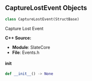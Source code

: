 ## CaptureLostEvent Objects

```python
class CaptureLostEvent(StructBase)
```

Capture Lost Event

**C++ Source:**

- **Module**: SlateCore
- **File**: Events.h

<a id="unreal.CaptureLostEvent.__init__"></a>

#### __init__

```python
def __init__() -> None
```

<a id="unreal.MotionEvent"></a>